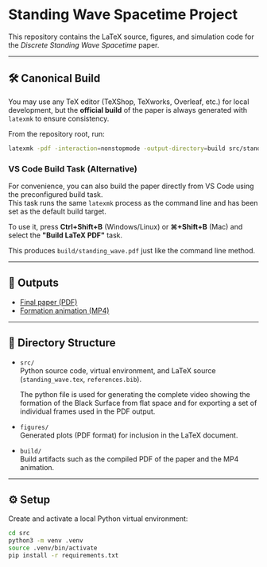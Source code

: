 # Standing Wave Spacetime Project

This repository contains the LaTeX source, figures, and simulation code for the *Discrete Standing Wave Spacetime* paper.

---

## 🛠️ Canonical Build

You may use any TeX editor (TeXShop, TeXworks, Overleaf, etc.) for local development, but the **official build** of the paper is always generated with `latexmk` to ensure consistency.  

From the repository root, run:

```bash
latexmk -pdf -interaction=nonstopmode -output-directory=build src/standing_wave.tex
```

### VS Code Build Task (Alternative)

For convenience, you can also build the paper directly from VS Code using the preconfigured build task.  
This task runs the same `latexmk` process as the command line and has been set as the default build target.  

To use it, press **Ctrl+Shift+B** (Windows/Linux) or **⌘+Shift+B** (Mac) and select the **"Build LaTeX PDF"** task.  

This produces `build/standing_wave.pdf` just like the command line method.

---

## 📄 Outputs

- [Final paper (PDF)](build/standing_wave.pdf)  
- [Formation animation (MP4)](build/black_surface_formation.mp4)

---

## 📂 Directory Structure

- `src/`  
  Python source code, virtual environment, and LaTeX source (`standing_wave.tex`, `references.bib`).
  
  The python file is used for generating the complete video showing the formation of the Black Surface from flat space and for exporting a set of individual frames used in the PDF output.

- `figures/`  
  Generated plots (PDF format) for inclusion in the LaTeX document.  

- `build/`  
  Build artifacts such as the compiled PDF of the paper and the MP4 animation.  

---

## ⚙️ Setup

Create and activate a local Python virtual environment:

```bash
cd src
python3 -m venv .venv
source .venv/bin/activate
pip install -r requirements.txt
